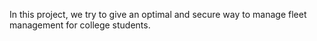 In this project, we try to give an optimal and secure way to manage fleet management for college students.
